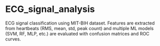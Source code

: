# ECG_signal_analysis
ECG signal classification using MIT-BIH dataset. Features are extracted from heartbeats (RMS, mean, std, peak count) and multiple ML models (SVM, RF, MLP, etc.) are evaluated with confusion matrices and ROC curves.
